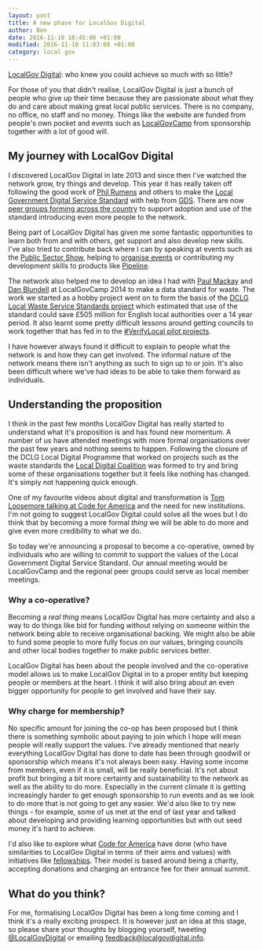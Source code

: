 ```yaml
---
layout: post
title: A new phase for LocalGov Digital
author: Ben
date: 2016-11-10 10:45:00 +01:00
modified: 2016-11-10 11:03:00 +01:00
category: local gov
---
```


[LocalGov Digital](http://localgovdigital.info): who knew you could achieve so much with so little?

For those of you that didn't realise, LocalGov Digital is just a bunch of people who give up their time because they are passionate about what they do and care about making great local public services. There is no company, no office, no staff and no money. Things like the website are funded from people's own pocket and events such as [LocalGovCamp](http://localgovdigital.info/localgovcamp) from sponsorship together with a lot of good will.

## My journey with LocalGov Digital

I discovered LocalGov Digital in late 2013 and since then I've watched the network grow, try things and develop. This year it has really taken off following the good work of [Phil Rumens](http://philrumens.blogspot.co.uk/) and others to make the [Local Government Digital Service Standard](https://localgovdigital.info/digital-service-standard) with help from [GDS](https://gds.blog.gov.uk/2016/03/01/guest-post-building-a-local-government-digital-standard/). There are now [peer groups forming across the country](http://www.eventbrite.co.uk/o/localgov-digital-10479776496) to support adoption and use of the standard introducing even more people to the network.

Being part of LocalGov Digital has given me some fantastic opportunities to learn both from and with others, get support and also develop new skills. I've also tried to contribute back where I can by speaking at events such as the [Public Sector Show](http://www.psshow.co.uk), helping to [organise events](http://localgovdigital.info/news/localgov-digital-makers-meet-up/) or contributing my development skills to products like [Pipeline](http://pipeline.localgovdigital.info/).

The network also helped me to develop an idea I had with [Paul Mackay](http://www.folklabs.com/about-us/paul-mackay/) and [Dan Blundell](https://www.danblundell.com/) at LocalGovCamp 2014 to make a data standard for waste. The work we started as a hobby project went on to form the basis of the [DCLG Local Waste Service Standards project](http://www.localdigitalcoalition.uk/product/local-waste-service-standards-project/) which estimated that use of the standard could save £505 million for English local authorities over a 14 year period. It also learnt some pretty difficult lessons around getting councils to work together that has fed in to the [#VerifyLocal pilot projects](https://identityassurance.blog.gov.uk/2016/10/03/verifylocal-pilots-are-open-for-business/).

I have however always found it difficult to explain to people what the network is and how they can get involved. The informal nature of the network means there isn't anything as such to sign up to or join. It's also been difficult where we've had ideas to be able to take them forward as individuals.

## Understanding the proposition

I think in the past few months LocalGov Digital has really started to understand what it's proposition is and has found new momentum. A number of us have attended meetings with more formal organisations over the past few years and nothing seems to happen. Following the closure of the DCLG Local Digital Programme that worked on projects such as the waste standards the [Local Digital Coalition](http://www.localdigitalcoalition.uk/) was formed to try and bring some of these organisations together but it feels like nothing has changed. It's simply not happening quick enough.

One of my favourite videos about digital and transformation is [Tom Loosemore talking at Code for America](https://www.youtube.com/watch?v=VjE_zj-7A7A&t=1806s&list=PLDGsBgVz2W87cAfk2y2SSods5kvlykpLi&index=1) and the need for new institutions. I'm not going to suggest LocalGov Digital could solve all the woes but I do think that by becoming a more formal _thing_ we will be able to do more and give even more credibility to what we do.

So today we're announcing a proposal to become a co-operative, owned by individuals who are willing to commit to support the values of the Local Government Digital Service Standard. Our annual meeting would be LocalGovCamp and the regional peer groups could serve as local member meetings.

### Why a co-operative?

Becoming a _real thing_ means LocalGov Digital has more certainty and also a way to do things like bid for funding without relying on someone within the network being able to receive organisational backing. We might also be able to fund some people to more fully focus on our values, bringing councils and other local bodies together to make public services better.

LocalGov Digital has been about the people involved and the co-operative model allows us to make LocalGov Digital in to a proper entity but keeping people or members at the heart. I think it will also bring about an even bigger opportunity for people to get involved and have their say.

### Why charge for membership?

No specific amount for joining the co-op has been proposed but I think there is something symbolic about paying to join which I hope will mean people will really support the values. I've already mentioned that nearly everything LocalGov Digital has done to date has been through goodwill or sponsorship which means it's not always been easy. Having some income from members, even if it is small, will be really beneficial. It's not about profit but bringing a bit more certainty and sustainability to the network as well as the ability to do more. Especially in the current climate it is getting increasingly harder to get enough sponsorship to run events and as we look to do more that is not going to get any easier. We'd also like to try new things - for example, some of us met at the end of last year and talked about developing and providing learning opportunities but with out seed money it's hard to achieve.

I'd also like to explore what [Code for America](https://www.codeforamerica.org/about-us) have done (who have similarities to LocalGov Digital in terms of their aims and values) with initiatives like [fellowships](https://www.codeforamerica.org/do-something/work-with-us). Their model is based around being a charity, accepting donations and charging an entrance fee for their annual summit.

## What do you think?

For me, formalising LocalGov Digital has been a long time coming and I think it's a really exciting prospect. It is however just an idea at this stage, so please share your thoughts by blogging yourself, tweeting [@LocalGovDigital](https://twitter.com/LocalGovDigital) or emailing <feedback@localgovdigital.info>.
